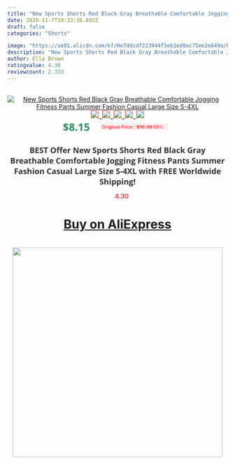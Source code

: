 ```yaml
---
title: "New Sports Shorts Red Black Gray Breathable Comfortable Jogging Fitness Pants Summer Fashion Casual Large Size S-4XL"
date: 2020-11-7T10:33:36.892Z
draft: false
categories: "Shorts"

image: "https://ae01.alicdn.com/kf/He7ddcdf223944f5eb1ed0ac75ee2e649a/New-Sports-Shorts-Red-Black-Gray-Breathable-Comfortable-Jogging-Fitness-Pants-Summer-Fashion-Casual-Large-Size.jpg"
description: "New Sports Shorts Red Black Gray Breathable Comfortable Jogging Fitness Pants Summer Fashion Casual Large Size S-4XL"
author: Ella Brown
ratingvalue: 4.30
reviewcount: 2.333
---
```

<br>
<div style="text-align: center;">
<a href="https://s.click.aliexpress.com/e/_AgXJMZ" target="_blank" rel="nofollow noopener noreferrer"><img alt="New Sports Shorts Red Black Gray Breathable Comfortable Jogging Fitness Pants Summer Fashion Casual Large Size S-4XL" class="magnifier-image" src="https://ae01.alicdn.com/kf/He7ddcdf223944f5eb1ed0ac75ee2e649a/New-Sports-Shorts-Red-Black-Gray-Breathable-Comfortable-Jogging-Fitness-Pants-Summer-Fashion-Casual-Large-Size.jpg_640x640.jpg">
<br>
<img style="border:1px solid salmon" src="https://ae01.alicdn.com/kf/He7ddcdf223944f5eb1ed0ac75ee2e649a/New-Sports-Shorts-Red-Black-Gray-Breathable-Comfortable-Jogging-Fitness-Pants-Summer-Fashion-Casual-Large-Size.jpg_120x120.jpg">&nbsp;&nbsp;<img style="border:1px solid salmon" src="https://ae01.alicdn.com/kf/H26ce9c9d81154f49982cb7346286c359n/New-Sports-Shorts-Red-Black-Gray-Breathable-Comfortable-Jogging-Fitness-Pants-Summer-Fashion-Casual-Large-Size.jpg_120x120.jpg">&nbsp;&nbsp;<img style="border:1px solid salmon" src="https://ae01.alicdn.com/kf/H73b2ea5ecb8d47fb8bad694e0e2fd38fi/New-Sports-Shorts-Red-Black-Gray-Breathable-Comfortable-Jogging-Fitness-Pants-Summer-Fashion-Casual-Large-Size.jpg_120x120.jpg">&nbsp;&nbsp;<img style="border:1px solid salmon" src="https://ae01.alicdn.com/kf/H0932a53342674294b2bee15287900b45v/New-Sports-Shorts-Red-Black-Gray-Breathable-Comfortable-Jogging-Fitness-Pants-Summer-Fashion-Casual-Large-Size.jpg_120x120.jpg">&nbsp;&nbsp;<img style="border:1px solid salmon" src="https://ae01.alicdn.com/kf/H0de5e39081a440cea3ee5de3a87b9954U/New-Sports-Shorts-Red-Black-Gray-Breathable-Comfortable-Jogging-Fitness-Pants-Summer-Fashion-Casual-Large-Size.jpg_120x120.jpg"></a></div><br0>
<div style="text-align: center;"><span style="background-color: white; border: 0px; box-sizing: border-box; color: seagreen; display: inline-block; font-family: &quot;open sans&quot; , &quot;arial&quot; , &quot;helvetica&quot; , sans-serif , &quot;heiti&quot;; font-size: 24px; font-stretch: inherit; font-weight: 700; line-height: inherit; margin: 0px 10px 0px 0px; padding: 0px; vertical-align: middle;">$8.15 </span>
<span style="background: rgb(255 , 241 , 241); border-radius: 3px; border: 0px; box-sizing: border-box; color: #ff4747; display: inline-block; font-family: inherit; font-size: 12px; font-stretch: inherit; font-style: inherit; font-variant: inherit; font-weight: 600; line-height: inherit; margin: 0px; padding: 2px 5px; transform: scale(0.9); vertical-align: middle;">Original Price : <b style="text-decoration: line-through;">$16.30 </b> 50%&nbsp;&nbsp;</span></div>
<h1 style="color: #333333; display: inline-block; font-family: &quot;open sans&quot; , &quot;arial&quot; , &quot;helvetica&quot; , sans-serif , &quot;heiti&quot;; font-size: 18px; font-stretch: inherit; font-weight: 700; text-align: center;">BEST Offer New Sports Shorts Red Black Gray Breathable Comfortable Jogging Fitness Pants Summer Fashion Casual Large Size S-4XL with FREE Worldwide Shipping!</h1>
<div style="color: #ff4747; text-align: center;">
<img src="https://4.bp.blogspot.com/-M0ZcTcb-5uY/XleCXlxnR4I/AAAAAAAAAEc/OrjgMkXV1oMQFaCRZj5HQwOCBcu3w1FegCPcBGAYYCw/s1600/star.png" style="height: 15px;">&nbsp;<b>4.30</b></div>
<div class="button_cont" align="center"><a class="buynow_a" href="https://s.click.aliexpress.com/e/_AgXJMZ" target="_blank" rel="nofollow noopener noreferrer"><H1>Buy on AliExpress</H1></a></div><br>
<div class="separator" style="clear: both; text-align: center;">
<img src="https://lh3.googleusercontent.com/-pTy5HemUv9M/XlePHvY0dAI/AAAAAAAAAE4/0nX5iRUoIWY8eMW9Dpxeirr157OZliDIgCLcBGAsYHQ/s1600/badge.gif" width="480">
</div>
